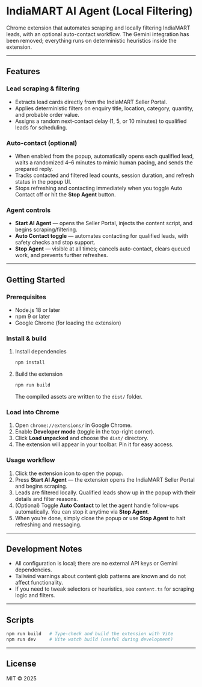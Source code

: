 # IndiaMART AI Agent (Local Filtering)

Chrome extension that automates scraping and locally filtering IndiaMART leads, with an optional auto-contact workflow. The Gemini integration has been removed; everything runs on deterministic heuristics inside the extension.

---

## Features

### Lead scraping & filtering
- Extracts lead cards directly from the IndiaMART Seller Portal.
- Applies deterministic filters on enquiry title, location, category, quantity, and probable order value.
- Assigns a random next-contact delay (1, 5, or 10 minutes) to qualified leads for scheduling.

### Auto-contact (optional)
- When enabled from the popup, automatically opens each qualified lead, waits a randomized 4–6 minutes to mimic human pacing, and sends the prepared reply.
- Tracks contacted and filtered lead counts, session duration, and refresh status in the popup UI.
- Stops refreshing and contacting immediately when you toggle Auto Contact off or hit the **Stop Agent** button.

### Agent controls
- **Start AI Agent** — opens the Seller Portal, injects the content script, and begins scraping/filtering.
- **Auto Contact toggle** — automates contacting for qualified leads, with safety checks and stop support.
- **Stop Agent** — visible at all times; cancels auto-contact, clears queued work, and prevents further refreshes.

---

## Getting Started

### Prerequisites
- Node.js 18 or later
- npm 9 or later
- Google Chrome (for loading the extension)

### Install & build

1. Install dependencies
   ```bash
   npm install
   ```
2. Build the extension
   ```bash
   npm run build
   ```
   The compiled assets are written to the `dist/` folder.

### Load into Chrome

1. Open `chrome://extensions/` in Google Chrome.
2. Enable **Developer mode** (toggle in the top-right corner).
3. Click **Load unpacked** and choose the `dist/` directory.
4. The extension will appear in your toolbar. Pin it for easy access.

### Usage workflow

1. Click the extension icon to open the popup.
2. Press **Start AI Agent** — the extension opens the IndiaMART Seller Portal and begins scraping.
3. Leads are filtered locally. Qualified leads show up in the popup with their details and filter reasons.
4. (Optional) Toggle **Auto Contact** to let the agent handle follow-ups automatically. You can stop it anytime via **Stop Agent**.
5. When you’re done, simply close the popup or use **Stop Agent** to halt refreshing and messaging.

---

## Development Notes

- All configuration is local; there are no external API keys or Gemini dependencies.
- Tailwind warnings about content glob patterns are known and do not affect functionality.
- If you need to tweak selectors or heuristics, see `content.ts` for scraping logic and filters.

---

## Scripts

```bash
npm run build   # Type-check and build the extension with Vite
npm run dev     # Vite watch build (useful during development)
```

---

## License

MIT © 2025

